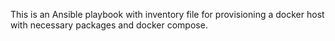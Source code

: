 This is an Ansible playbook with inventory file for provisioning a docker host with necessary packages and docker compose.
